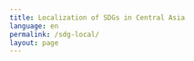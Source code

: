```yaml
---
title: Localization of SDGs in Central Asia
language: en
permalink: /sdg-local/
layout: page
---
```

